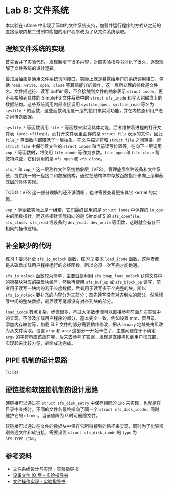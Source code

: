 # Lab 8: 文件系统

本实验在 uCore 中实现了简单的文件系统支持，加载并运行程序的方式从之前的直接读取内核二进制中附加的用户程序改为了从文件系统读取。

## 理解文件系统的实现

首先合并了实验代码，发现新增了很多内容，对照实验指导书消化了很久，逐渐理解了文件系统的设计逻辑。

最顶层抽象是通用文件系统访问接口，实际上就是暴露给用户的系统调用接口，包括 `read`、`write`、`open`、`close` 等耳熟能详的操作，这一层所处理的参数是文件名、文件描述符、读写 buffer 等，不会接触到文件的抽象表示 `struct inode`，更不会接触到具体的 SimpleFS 文件系统中的 `struct sfs_inode` 和写入到磁盘上的数据结构。这些系统调用内部直接调用 `sysfile_open`、`sysfile_read` 等名为 `sysfile_*` 的函数，这些函数利用低一层的接口来实现功能，并在内核态和用户态之间传送数据。

`sysfile_*` 等函数调用 `file_*` 等函数来实现具体功能，后者维护着进程的打开文件表（`proc->filesp`），而打开文件表里面存的是 `struct file` 表示的文件，因此 `file_*` 等函数内部降低了一层抽象，在文件描述符和 `struct file` 之间转换，而 `struct file` 中保存着文件的 `struct inode` 和当前读写位置等，在向下一层调用 `vop_*` 等函数时，将使用 `file->node` 等作为参数。`file_open` 和 `file_close` 稍微特殊些，它们调用的是 `vfs_open` 和 `vfs_close`。

`vfs_*` 和 `vop_*` 这一层称作文件系统抽象层（VFS），管理底层各种设备和文件系统，提供统一的一组接口和数据结构，通过在结构体中存放函数指针来向上层屏蔽底层的具体实现。

TODO：VFS 这一部分理解的还不够清晰，也许需要查看更多其它 kernel 的实现。

`vop_*` 等函数实际上是一组宏，它们最终调用的是 `struct inode` 中保存的 `in_ops` 中的函数指针，而这些指针实际指向的是 SimpleFS 的 `sfs_openfile`、`sfs_close`、`sfs_read` 或设备的 `dev_read`、`dev_write` 等函数，这时就会有各不相同的操作逻辑。

## 补全缺少的代码

练习 1 要求补全 `sfs_io_nolock` 函数，练习 2 要求 `load_icode` 函数，这两者都是从磁盘加载用户程序运行的必经函数，所以必须一次写完才能跑通。

`sfs_io_nolock` 函数较为简单，主要就是利用 `sfs_bmap_load_nolock` 获得文件中的第某块对应的磁盘块编号，然后再使用 `sfs_buf_op` 或 `sfs_block_op` 读写，前者用于读写一块内的若干长度数据，后者用于读写多干个完整的块。所以 `sfs_io_nolock` 要补充的内容分为三部分：首先读写没有对齐到块的部分，然后读写中间的整块数据，最后读写尾部没有对齐到块的部分。

`load_icode` 有点复杂，步骤很多，不过大多数步骤可以直接参考前面几次实验中的实现，不涉及加载用户程序的部分，基本完全一致，例如设置 mm、页目录、添加内存映射等，加载 ELF 文件的部分需要稍作修改，把从 `binary` 地址处拷贝改为从文件读取。设置 `argc` 和 `argv` 这部分一开始卡住了，主要问题在于不确定 `argv` 的字符串应该放在哪，后来去参考了答案，发现是直接拷贝到用户栈底部，实现起来比较方便，最终成功完成。

## PIPE 机制的设计思路

TODO

## 硬链接和软链接机制的设计思路

硬链接可以通过在 `struct sfs_disk_entry` 中保存相同的 `ino` 来实现，也就是在目录中查找时，不同的文件名最终指向了同一个 `struct sfs_disk_inode`，同时维护它的 `nlinks`，当该值降为 0 时可删除文件。

软链接可以通过在文件的数据块中保存它所链接到的路径来实现，同时为了能够辨别普通文件和软链接，需要设置 `struct sfs_disk_inode` 的 `type` 为 `SFS_TYPE_LINK`。

## 参考资料

- [文件系统设计与实现 - 实验指导书](https://chyyuu.gitbooks.io/ucore_os_docs/content/lab8/lab8_3_fs_design_implement.html)
- [设备文件 IO 层 - 实验指导书](https://chyyuu.gitbooks.io/ucore_os_docs/content/lab8/lab8_3_5_dev_file_io_layer.html)
- [文件操作实现 - 实验指导书](https://chyyuu.gitbooks.io/ucore_os_docs/content/lab8/lab8_3_7_file_op_implement.html)
